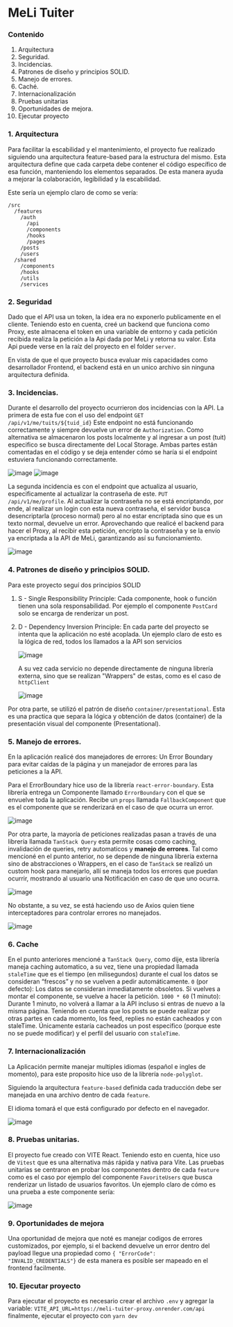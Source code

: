 # MeLi Tuiter

### Contenido
 1. Arquitectura
 2. Seguridad.
 3. Incidencias.
 4. Patrones de diseño y principios SOLID.
 5. Manejo de errores.
 6. Caché.
 7. Internacionalización
 8. Pruebas unitarias
 9. Oportunidades de mejora.
 10. Ejecutar proyecto
     
### 1. Arquitectura
Para facilitar la escabilidad y el mantenimiento, el proyecto fue realizado siguiendo una arquitectura feature-based para la estructura del mismo. Esta arquitectura define que cada carpeta debe contener el código específico de esa función, manteniendo los elementos separados. De esta manera ayuda a mejorar la colaboración, legibilidad y la escabilidad.

Este sería un ejemplo claro de como se vería:

    /src
      /features
        /auth
          /api
          /components
          /hooks
          /pages
        /posts
        /users
      /shared
        /components
        /hooks
        /utils
        /services


### 2. Seguridad
Dado que el API usa un token, la idea era no exponerlo publicamente en el cliente. Teniendo esto en cuenta, creé un backend que funciona como Proxy, este almacena el token en una variable de entorno y cada petición recibida realiza la petición a la Api dada por MeLi y retorna su valor.
Esta Api puede verse en la raíz del proyecto en el folder `server`. 

En vista de que el que proyecto busca evaluar mis capacidades como desarrollador Frontend, el backend está en un unico archivo sin ninguna arquitectura definida. 

### 3.  Incidencias.
Durante el desarrollo del proyecto ocurrieron dos incidencias con la API. 
La primera de esta fue con el uso del endpoint `GET /api/v1/me/tuits/${tuid_id}` Este endpoint no está funcionando correctamente y siempre devuelve un error de `Authorization`. Como alternativa se almacenaron los posts localmente y al ingresar a un post (tuit) especifico se busca directamente del Local Storage. Ambas partes están comentadas en el código y se deja entender cómo se haría si el endpoint estuviera funcionando correctamente. 

![image](https://github.com/user-attachments/assets/611a12ac-b4ca-43dc-bd4d-e77e92c68193)
![image](https://github.com/user-attachments/assets/a8701298-a612-4d70-804f-d6e78f3fb29c)

La segunda incidencia es con el endpoint que actualiza al usuario, especificamente al actualizar la contraseña de este. 
`PUT /api/v1/me/profile`. Al actualizar la contraseña no se está encriptando, por ende, al realizar un login con esta nueva contraseña, el servidor busca desencriptarla (proceso normal) pero al no estar encriptada sino que es un texto normal, devuelve un error. Aprovechando que realicé el backend para hacer el Proxy, al recibir esta petición, encripto la contraseña y se la envío ya encriptada a la API de MeLi, garantizando así su funcionamiento. 

![image](https://github.com/user-attachments/assets/7c758d61-e940-4316-b2da-9264dfb0a509)

### 4. Patrones de diseño y principios SOLID.
Para este proyecto seguí dos principios SOLID

 1. S - Single Responsibility Principle: Cada componente, hook o función tienen una sola responsabilidad. Por ejemplo el componente `PostCard` solo se encarga de renderizar un post. 
 2. D - Dependency Inversion Principle: En cada parte del proyecto se intenta que la aplicación no esté acoplada. Un ejemplo claro de esto es la lógica de red, todos los llamados a la API son servicios

	 ![image](https://github.com/user-attachments/assets/60fb25fb-bba8-407c-a5ca-ae8a92b44545)
	
	A su vez cada servicio no depende directamente de ninguna librería externa, sino que se realizan "Wrappers" de estas,  como es el caso de `httpClient`

    ![image](https://github.com/user-attachments/assets/71ab7172-ed8d-4918-b66f-98d7f5dbc3b3)

Por otra parte, se utilizó el patrón de diseño `container/presentational`. Esta es una practica que separa la lógica y obtención de datos (container) de la presentación visual del componente (Presentational). 

### 5. Manejo de errores. 
En la aplicación realicé dos manejadores de errores: Un Error Boundary para evitar caídas de la página y un manejador de errores para las peticiones a la API. 

Para el ErrorBoundary hice uso de la librería `react-error-boundary`. Esta librería entrega un Componente llamado `ErrorBoundary` con el que se envuelve toda la aplicación. Recibe un `props` llamada `FallbackComponent` que es el componente que se renderizará en el caso de que ocurra un error. 

![image](https://github.com/user-attachments/assets/abd69d34-6bc2-4aa0-a6ee-e01a8b65dddf)

Por otra parte, la mayoría de peticiones realizadas pasan a través de una librería llamada `TanStack Query` esta permite cosas como caching, invalidación de queries, retry automaticos y **manejo de errores**. Tal como mencioné en el punto anterior, no se depende de ninguna librería externa sino de abstracciones o Wrappers, en el caso de `TanStack` se realizó un custom hook para manejarlo, allí se maneja todos los errores que puedan ocurrir, mostrando al usuario una Notificación en caso de que uno ocurra. 

![image](https://github.com/user-attachments/assets/49587f1a-b4c3-4d2e-b116-0c38b3077473)

No obstante, a su vez, se está haciendo uso de Axios quien tiene interceptadores para controlar errores no manejados. 

![image](https://github.com/user-attachments/assets/c4d1f310-bc87-4d17-9403-32e08a196456)

### 6. Cache
En el punto anteriores mencioné a `TanStack Query`, como dije, esta librería maneja caching automatico, a su vez, tiene una propiedad llamada `staleTime` que es el tiempo (en milisegundos)  durante el cual los datos se consideran “frescos”  y no se vuelven a pedir automáticamente. `0` (por defecto): Los datos se consideran inmediatamente obsoletos. Si vuelves a montar el componente, se vuelve a hacer la petición. `1000 * 60` (1 minuto):  Durante 1 minuto, no volverá a llamar a la API  incluso si entras de nuevo a la misma página. 
Teniendo en cuenta que los posts se puede realizar por otras partes en cada momento, los feed, replies no están cacheados y con staleTime. Únicamente estaría cacheados un post especifico (porque este no se puede modificar) y el perfil del usuario con `staleTime`. 

### 7. Internacionalización
La Aplicación permite manejar multiples idiomas (español e ingles de momento), para este proposito hice uso de la librería `node-polyglot`. 

Siguiendo la arquitectura `feature-based` definida cada traducción debe ser manejada en una archivo dentro de cada `feature`. 

El idioma tomará el que está configurado por defecto en el navegador. 

![image](https://github.com/user-attachments/assets/aa06b611-e9ae-4e5a-9e2f-176aab3126c0)

### 8. Pruebas unitarias. 
El proyecto fue creado con VITE React. Teniendo esto en cuenta, hice uso de `Vitest` que es una alternativa más rápida y nativa para Vite. 
Las pruebas unitarias se centraron en probar los componentes dentro de cada `feature` como es el caso por ejemplo del componente `FavoriteUsers` que busca renderizar un listado de usuarios favoritos. Un ejemplo claro de cómo es una prueba a este componente sería: 

![image](https://github.com/user-attachments/assets/5ffaabf9-a99b-4097-8fd9-a17ae1bc7440)

### 9. Oportunidades de mejora
Una oportunidad de mejora que noté es manejar codigos de errores customizados, por ejemplo, si el backend devuelve un error dentro del payload llegue una propiedad como `{ "ErrorCode": "INVALID_CREDENTIALS"}` de esta manera es posible ser mapeado en el frontend facilmente. 

### 10. Ejecutar proyecto
Para ejecutar el proyecto es necesario crear el archivo `.env` y agregar la variable: `VITE_API_URL=https://meli-tuiter-proxy.onrender.com/api`
finalmente, ejecutar el proyecto con `yarn dev` 


